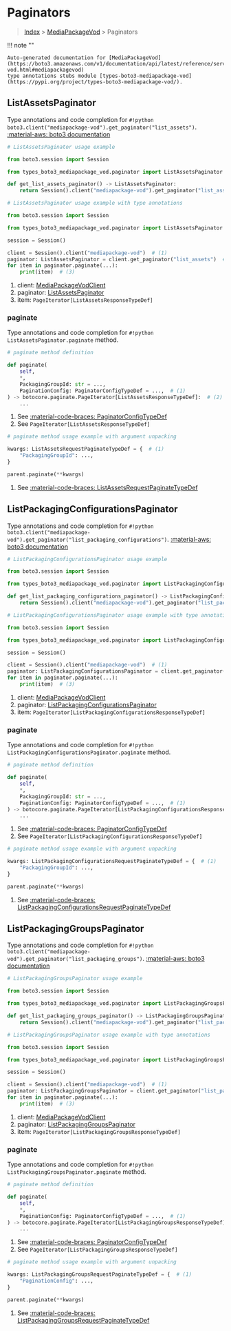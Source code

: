 # Paginators

> [Index](../README.md) > [MediaPackageVod](./README.md) > Paginators

!!! note ""

    Auto-generated documentation for [MediaPackageVod](https://boto3.amazonaws.com/v1/documentation/api/latest/reference/services/mediapackage-vod.html#mediapackagevod)
    type annotations stubs module [types-boto3-mediapackage-vod](https://pypi.org/project/types-boto3-mediapackage-vod/).

## ListAssetsPaginator

Type annotations and code completion for `#!python boto3.client("mediapackage-vod").get_paginator("list_assets")`.
[:material-aws: boto3 documentation](https://boto3.amazonaws.com/v1/documentation/api/latest/reference/services/mediapackage-vod/paginator/ListAssets.html#MediaPackageVod.Paginator.ListAssets)

```python
# ListAssetsPaginator usage example

from boto3.session import Session

from types_boto3_mediapackage_vod.paginator import ListAssetsPaginator

def get_list_assets_paginator() -> ListAssetsPaginator:
    return Session().client("mediapackage-vod").get_paginator("list_assets")
```

```python
# ListAssetsPaginator usage example with type annotations

from boto3.session import Session

from types_boto3_mediapackage_vod.paginator import ListAssetsPaginator

session = Session()

client = Session().client("mediapackage-vod")  # (1)
paginator: ListAssetsPaginator = client.get_paginator("list_assets")  # (2)
for item in paginator.paginate(...):
    print(item)  # (3)
```

1. client: [MediaPackageVodClient](./client.md)
2. paginator: [ListAssetsPaginator](./paginators.md#listassetspaginator)
3. item: `PageIterator[ListAssetsResponseTypeDef]`


### paginate

Type annotations and code completion for `#!python ListAssetsPaginator.paginate` method.

```python
# paginate method definition

def paginate(
    self,
    *,
    PackagingGroupId: str = ...,
    PaginationConfig: PaginatorConfigTypeDef = ...,  # (1)
) -> botocore.paginate.PageIterator[ListAssetsResponseTypeDef]:  # (2)
    ...
```

1. See [:material-code-braces: PaginatorConfigTypeDef](./type_defs.md#paginatorconfigtypedef)
2. See `PageIterator[ListAssetsResponseTypeDef]`


```python
# paginate method usage example with argument unpacking

kwargs: ListAssetsRequestPaginateTypeDef = {  # (1)
    "PackagingGroupId": ...,
}

parent.paginate(**kwargs)
```

1. See [:material-code-braces: ListAssetsRequestPaginateTypeDef](./type_defs.md#listassetsrequestpaginatetypedef)
## ListPackagingConfigurationsPaginator

Type annotations and code completion for `#!python boto3.client("mediapackage-vod").get_paginator("list_packaging_configurations")`.
[:material-aws: boto3 documentation](https://boto3.amazonaws.com/v1/documentation/api/latest/reference/services/mediapackage-vod/paginator/ListPackagingConfigurations.html#MediaPackageVod.Paginator.ListPackagingConfigurations)

```python
# ListPackagingConfigurationsPaginator usage example

from boto3.session import Session

from types_boto3_mediapackage_vod.paginator import ListPackagingConfigurationsPaginator

def get_list_packaging_configurations_paginator() -> ListPackagingConfigurationsPaginator:
    return Session().client("mediapackage-vod").get_paginator("list_packaging_configurations")
```

```python
# ListPackagingConfigurationsPaginator usage example with type annotations

from boto3.session import Session

from types_boto3_mediapackage_vod.paginator import ListPackagingConfigurationsPaginator

session = Session()

client = Session().client("mediapackage-vod")  # (1)
paginator: ListPackagingConfigurationsPaginator = client.get_paginator("list_packaging_configurations")  # (2)
for item in paginator.paginate(...):
    print(item)  # (3)
```

1. client: [MediaPackageVodClient](./client.md)
2. paginator: [ListPackagingConfigurationsPaginator](./paginators.md#listpackagingconfigurationspaginator)
3. item: `PageIterator[ListPackagingConfigurationsResponseTypeDef]`


### paginate

Type annotations and code completion for `#!python ListPackagingConfigurationsPaginator.paginate` method.

```python
# paginate method definition

def paginate(
    self,
    *,
    PackagingGroupId: str = ...,
    PaginationConfig: PaginatorConfigTypeDef = ...,  # (1)
) -> botocore.paginate.PageIterator[ListPackagingConfigurationsResponseTypeDef]:  # (2)
    ...
```

1. See [:material-code-braces: PaginatorConfigTypeDef](./type_defs.md#paginatorconfigtypedef)
2. See `PageIterator[ListPackagingConfigurationsResponseTypeDef]`


```python
# paginate method usage example with argument unpacking

kwargs: ListPackagingConfigurationsRequestPaginateTypeDef = {  # (1)
    "PackagingGroupId": ...,
}

parent.paginate(**kwargs)
```

1. See [:material-code-braces: ListPackagingConfigurationsRequestPaginateTypeDef](./type_defs.md#listpackagingconfigurationsrequestpaginatetypedef)
## ListPackagingGroupsPaginator

Type annotations and code completion for `#!python boto3.client("mediapackage-vod").get_paginator("list_packaging_groups")`.
[:material-aws: boto3 documentation](https://boto3.amazonaws.com/v1/documentation/api/latest/reference/services/mediapackage-vod/paginator/ListPackagingGroups.html#MediaPackageVod.Paginator.ListPackagingGroups)

```python
# ListPackagingGroupsPaginator usage example

from boto3.session import Session

from types_boto3_mediapackage_vod.paginator import ListPackagingGroupsPaginator

def get_list_packaging_groups_paginator() -> ListPackagingGroupsPaginator:
    return Session().client("mediapackage-vod").get_paginator("list_packaging_groups")
```

```python
# ListPackagingGroupsPaginator usage example with type annotations

from boto3.session import Session

from types_boto3_mediapackage_vod.paginator import ListPackagingGroupsPaginator

session = Session()

client = Session().client("mediapackage-vod")  # (1)
paginator: ListPackagingGroupsPaginator = client.get_paginator("list_packaging_groups")  # (2)
for item in paginator.paginate(...):
    print(item)  # (3)
```

1. client: [MediaPackageVodClient](./client.md)
2. paginator: [ListPackagingGroupsPaginator](./paginators.md#listpackaginggroupspaginator)
3. item: `PageIterator[ListPackagingGroupsResponseTypeDef]`


### paginate

Type annotations and code completion for `#!python ListPackagingGroupsPaginator.paginate` method.

```python
# paginate method definition

def paginate(
    self,
    *,
    PaginationConfig: PaginatorConfigTypeDef = ...,  # (1)
) -> botocore.paginate.PageIterator[ListPackagingGroupsResponseTypeDef]:  # (2)
    ...
```

1. See [:material-code-braces: PaginatorConfigTypeDef](./type_defs.md#paginatorconfigtypedef)
2. See `PageIterator[ListPackagingGroupsResponseTypeDef]`


```python
# paginate method usage example with argument unpacking

kwargs: ListPackagingGroupsRequestPaginateTypeDef = {  # (1)
    "PaginationConfig": ...,
}

parent.paginate(**kwargs)
```

1. See [:material-code-braces: ListPackagingGroupsRequestPaginateTypeDef](./type_defs.md#listpackaginggroupsrequestpaginatetypedef)
